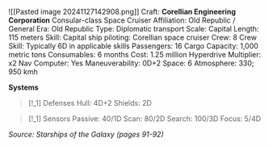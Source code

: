 ![[Pasted image 20241127142908.png]]
Craft: **Corellian Engineering Corporation**
Consular-class Space Cruiser
Affiliation: Old Republic / General
Era: Old Republic
Type: Diplomatic transport
Scale: Capital
Length: 115 meters
Skill: Capital ship piloting: Corellian space cruiser
Crew: 8
Crew Skill: Typically 6D in applicable skills
Passengers: 16
Cargo Capacity: 1,000 metric tons
Consumables: 6 months
Cost: 1.25 million
Hyperdrive Multiplier: x2
Nav Computer: Yes
Maneuverability: 0D+2
Space: 6
Atmosphere: 330; 950 kmh

**Systems**
> [!_1] Defenses
> Hull: 4D+2
> Shields: 2D

> [!_1] Sensors
> Passive: 40/1D
> Scan: 80/2D
> Search: 100/3D
> Focus: 5/4D


*Source: Starships of the Galaxy (pages 91-92)*